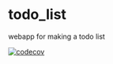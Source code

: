 # todo_list
webapp for making a todo list

[![codecov](https://codecov.io/gh/Verus20/todo_list/graph/badge.svg?token=XVTBQ8H83E)](https://codecov.io/gh/Verus20/todo_list)